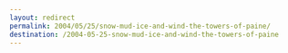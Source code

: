```yaml
---
layout: redirect
permalink: 2004/05/25/snow-mud-ice-and-wind-the-towers-of-paine/
destination: /2004-05-25-snow-mud-ice-and-wind-the-towers-of-paine
---
```

